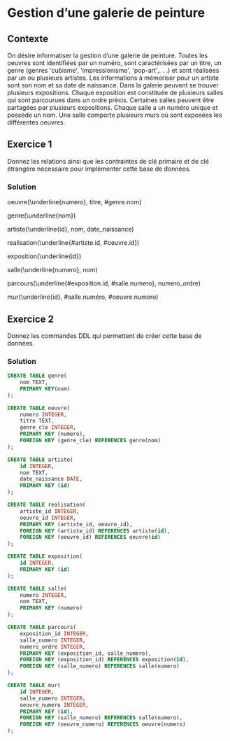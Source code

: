 # Gestion d’une galerie de peinture

## Contexte

On désire informatiser la gestion d’une galerie de peinture.
Toutes les oeuvres sont identifiées par un numéro, sont caractérisées par un titre, un genre (genres 'cubisme', 'impressionisme', 'pop-art',. . .) et sont réalisées par un ou plusieurs artistes.
Les informations à mémoriser pour un artiste sont son nom et sa date de naissance.
Dans la galerie peuvent se trouver plusieurs expositions. Chaque exposition est constituée de plusieurs salles qui sont parcourues dans un ordre précis. Certaines salles peuvent être partagées par plusieurs expositions. Chaque salle a un numéro unique et possède un nom. Une salle comporte plusieurs murs où sont exposées les différentes oeuvres.

## Exercice 1

Donnez les relations ainsi que les contraintes de clé primaire et de clé étrangère nécessaire pour implémenter cette base de données.

### Solution

oeuvre(\underline{numero}, titre, \#genre.nom)

genre(\underline{nom})

artiste(\underline{id}, nom, date\_naissance)

realisation(\underline{\#artiste.id, \#oeuvre.id})

exposition(\underline{id})

salle(\underline{numero}, nom)

parcours(\underline{\#exposition.id, \#salle.numero}, numero\_ordre)

mur(\underline{id}, \#salle.numéro, \#oeuvre.numero)


## Exercice 2

Donnez les commandes DDL qui permettent de créer cette base de données.

### Solution

```sql
CREATE TABLE genre(
	nom TEXT,
	PRIMARY KEY(nom)
);

CREATE TABLE oeuvre(
	numero INTEGER,
	titre TEXT,
	genre_cle INTEGER,
	PRIMARY KEY (numero),
	FOREIGN KEY (genre_cle) REFERENCES genre(nom)
);

CREATE TABLE artiste(
	id INTEGER,
	nom TEXT,
	date_naissance DATE,
	PRIMARY KEY (id)
);

CREATE TABLE realisation(
	artiste_id INTEGER,
	oeuvre_id INTEGER,
	PRIMARY KEY (artiste_id, oeuvre_id),
	FOREIGN KEY (artiste_id) REFERENCES artiste(id),
	FOREIGN KEY (oeuvre_id) REFERENCES oeuvre(id)
);

CREATE TABLE exposition(
	id INTEGER,
	PRIMARY KEY (id)
);

CREATE TABLE salle(
	numero INTEGER,
	nom TEXT,
	PRIMARY KEY (numero)
);

CREATE TABLE parcours(
	exposition_id INTEGER,
	salle_numero INTEGER,
	numero_ordre INTEGER,
	PRIMARY KEY (exposition_id, salle_numero),
	FOREIGN KEY (exposition_id) REFERENCES exposition(id),
	FOREIGN KEY (salle_numero) REFERENCES salle(numero)
);

CREATE TABLE mur(
	id INTEGER,
	salle_numero INTEGER,
	oeuvre_numero INTEGER,
	PRIMARY KEY (id),
	FOREIGN KEY (salle_numero) REFERENCES salle(numero),
	FOREIGN KEY (oeuvre_numero) REFERENCES oeuvre(numero)
);
```